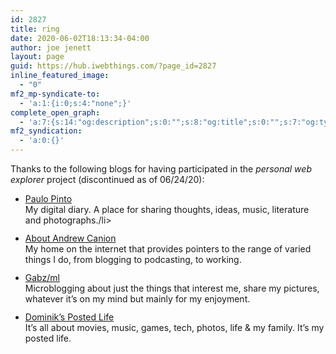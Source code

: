 ```yaml
---
id: 2827
title: ring
date: 2020-06-02T18:13:34-04:00
author: joe jenett
layout: page
guid: https://hub.iwebthings.com/?page_id=2827
inline_featured_image:
  - "0"
mf2_mp-syndicate-to:
  - 'a:1:{i:0;s:4:"none";}'
complete_open_graph:
  - 'a:7:{s:14:"og:description";s:0:"";s:8:"og:title";s:0:"";s:7:"og:type";s:0:"";s:12:"twitter:card";s:7:"summary";s:15:"twitter:creator";s:0:"";s:19:"twitter:description";s:0:"";s:8:"og:image";s:0:"";}'
mf2_syndication:
  - 'a:0:{}'
---
```

Thanks to the following blogs for having participated in the _personal web explorer_ project (discontinued as of 06/24/20):
<ul>
<li style="margin-top:12px;"><a href="https://paulopinto.page/">Paulo Pinto</a><br /> 
    My digital diary. A place for sharing thoughts, ideas, music, literature and photographs./li>
<li style="margin-top:12px;">
  <a href="https://andrewcanion.com/">About Andrew Canion</a><br />My home on the internet that provides pointers to the range of varied things I do, from blogging to podcasting, to working.
</li>
<li style="margin-top:12px;">
  <a href="https://gabz.me/">Gabz/ml</a><br />Microblogging about just the things that interest me, share my pictures, whatever it’s on my mind but mainly for my enjoyment.
</li>
<li style="margin-top:12px;">
  <a href="https://postedlife.com/">Dominik&#8217;s Posted Life</a><br />It&#8217;s all about movies, music, games, tech, photos, life & my family. It&#8217;s my posted life.
</li>
</ul>